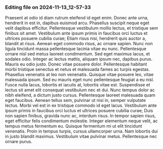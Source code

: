 

### Editing file on 2024-11-13_12-57-33

Praesent at odio id diam rutrum eleifend id eget enim. Donec ante urna, hendrerit in est in, dapibus euismod arcu. Phasellus suscipit neque eget velit dapibus efficitur. Pellentesque vestibulum mollis lectus, et tristique sem finibus sit amet. Vestibulum ante ipsum primis in faucibus orci luctus et ultrices posuere cubilia curae; Etiam risus nisi, hendrerit quis auctor a, blandit at risus. Aenean eget commodo risus, ac ornare sapien. Nunc non ligula tincidunt massa pellentesque lacinia vitae eu nunc. Pellentesque ornare nisl sed metus laoreet condimentum. Sed eget maximus lacus, et sodales odio. Integer ac lectus mattis, aliquam ipsum nec, dapibus purus.
Mauris eu odio justo. Donec vitae posuere dolor. Pellentesque habitant morbi tristique senectus et netus et malesuada fames ac turpis egestas. Phasellus venenatis at leo non venenatis. Quisque vitae posuere leo, vitae malesuada ipsum. Sed eu mauris eget nunc pellentesque feugiat a eu nisl. Fusce nulla lacus, lobortis et iaculis at, lobortis vitae est. Suspendisse et lectus sit amet elit consequat vestibulum nec et dui. Nunc tempus dolor ac nibh eleifend, a dictum justo cursus. Pellentesque laoreet malesuada quam eget faucibus. Aenean tellus sem, pulvinar ut nisi in, semper vulputate lectus. Morbi vel est in ex tristique commodo id eget lacus. Vestibulum ante ipsum primis in faucibus orci luctus et ultrices posuere cubilia curae;
Duis non sapien finibus, gravida nunc ac, interdum risus. In tempor sapien risus, eget efficitur felis condimentum molestie. Integer elementum neque velit, ac tempus metus fermentum eu. Quisque fermentum mi ut elit tincidunt venenatis. Proin in tempus turpis, cursus ullamcorper urna. Nam lobortis dui in justo blandit maximus. Vestibulum vitae pulvinar metus. Pellentesque nec ornare purus.


